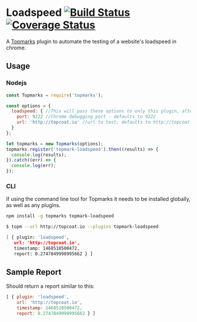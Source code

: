 # Loadspeed [![Build Status](https://travis-ci.org/Topmarks/topmark-loadspeed.svg?branch=master)](https://travis-ci.org/Topmarks/topmark-loadspeed) [![Coverage Status](https://coveralls.io/repos/github/Topmarks/topmark-loadspeed/badge.svg?branch=master)](https://coveralls.io/github/Topmarks/topmark-loadspeed?branch=master)

A [Topmarks](http://github.com/topmarks/topmarks) plugin to automate the testing of a website's loadspeed in chrome.

## Usage

### Nodejs

```js
const Topmarks = require('topmarks');

const options = {
  loadspeed: { //This will pass these options to only this plugin, alternatively you can use default for all plugins
    port: 9222 //Chrome debugging port - defaults to 9222
    url: 'http://topcoat.io' //url to test, defaults to http://topcoat.io
  }
};

let topmarks = new Topmarks(options);
topmarks.register('topmark-loadspeed').then((results) => {
  console.log(results);
}).catch((err) => {
  console.log(err);
});
```

### CLI

If using the command line tool for Topmarks it needs to be installed globally, as well as any plugins.

```sh
npm install -g topmarks topmark-loadspeed
```

```sh
$ topm --url http://topcoat.io --plugins topmark-loadspeed

[ { plugin: 'loadspeed',
   url: 'http://topcoat.io',
   timestamp: 1468518500472,
   report: 0.2747849998995662 } ]
```

## Sample Report

Should return a report similar to this:

```js
[ { plugin: 'loadspeed',
    url: 'http://topcoat.io',
    timestamp: 1468518500472,
    report: 0.2747849998995662 } ]
```

